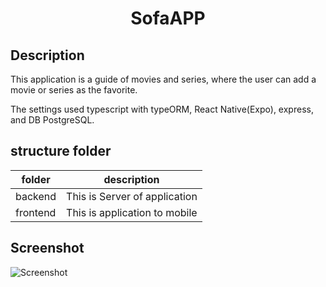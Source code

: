 <div align="center">

# SofaAPP

</div>

## Description
This application is a guide of movies and series, where the user can add a movie or series as the favorite.

The settings used typescript with typeORM, React Native(Expo), express, and DB PostgreSQL.

## structure folder

| folder      | description                                                   |
|-------------|---------------------------------------------------------------|
| backend         | This is Server of application          |
| frontend  | This is application to mobile                          |


## Screenshot
![Screenshot](./gif/Screenshot.gif)
